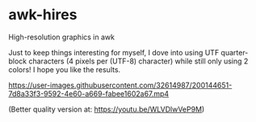 # awk-hires
High-resolution graphics in awk

Just to keep things interesting for myself, I dove into using UTF quarter-block characters (4 pixels per (UTF-8) character) while still only using 2 colors! I hope you like the results.


https://user-images.githubusercontent.com/32614987/200144651-7d8a33f3-9592-4e60-a669-fabee1602a67.mp4


(Better quality version at: https://youtu.be/WLVDlwVeP9M)
